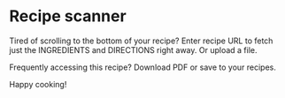 # Recipe scanner
Tired of scrolling to the bottom of your recipe? 
Enter recipe URL to fetch just the INGREDIENTS and DIRECTIONS right away. Or upload a file.

Frequently accessing this recipe? Download PDF or save to your recipes. 

Happy cooking!